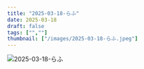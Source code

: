 ```yaml
---
title: "2025-03-18-らふ"
date: 2025-03-18
draft: false
tags: ["",""]
thumbnail: ["/images/2025-03-18-らふ.jpeg"]
---
```


![2025-03-18-らふ](/images/2025-03-18-らふ.jpeg)
